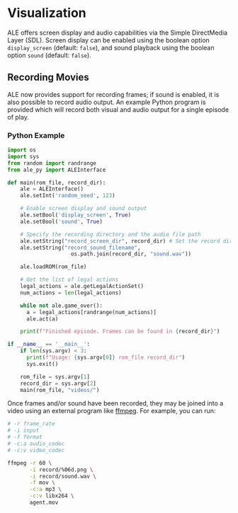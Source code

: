# Visualization

ALE offers screen display and audio capabilities via the Simple DirectMedia Layer (SDL). Screen display can be enabled using the boolean option `display_screen` (default: `false`), and sound playback using the boolean option `sound` (default: `false`).

##  Recording Movies

ALE now provides support for recording frames; if sound is enabled, it is also possible to record audio output. An example Python program is provided which will record both visual and audio output for a single episode of play.

### Python Example
```py
import os
import sys
from random import randrange
from ale_py import ALEInterface

def main(rom_file, record_dir):
    ale = ALEInterface()
    ale.setInt('random_seed', 123)

    # Enable screen display and sound output
    ale.setBool('display_screen', True)
    ale.setBool('sound', True)

    # Specify the recording directory and the audio file path
    ale.setString("record_screen_dir", record_dir) # Set the record directory
    ale.setString("record_sound_filename",
                    os.path.join(record_dir, "sound.wav"))

    ale.loadROM(rom_file)

    # Get the list of legal actions
    legal_actions = ale.getLegalActionSet()
    num_actions = len(legal_actions)

    while not ale.game_over():
      a = legal_actions[randrange(num_actions)]
      ale.act(a)

    print(f"Finished episode. Frames can be found in {record_dir}")

if __name__ == '__main__':
    if len(sys.argv) < 3:
      print(f"Usage: {sys.argv[0]} rom_file record_dir")
      sys.exit()

    rom_file = sys.argv[1]
    record_dir = sys.argv[2]
    main(rom_file, "videos/")
```

Once frames and/or sound have been recorded, they may be joined into a video using an external program like [ffmpeg](https://www.ffmpeg.org). For example, you can run:

```bash
# -r frame_rate
# -i input
# -f format
# -c:a audio_codec
# -c:v video_codec

ffmpeg -r 60 \
       -i record/%06d.png \
       -i record/sound.wav \
       -f mov \
       -c:a mp3 \
       -c:v libx264 \
       agent.mov
```
